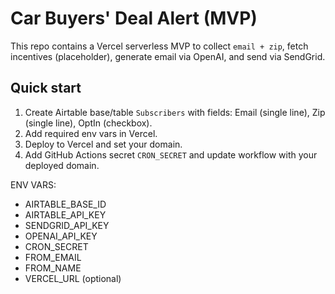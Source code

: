 # Car Buyers' Deal Alert (MVP)

This repo contains a Vercel serverless MVP to collect `email + zip`, fetch incentives (placeholder), generate email via OpenAI, and send via SendGrid.

## Quick start
1. Create Airtable base/table `Subscribers` with fields: Email (single line), Zip (single line), OptIn (checkbox).
2. Add required env vars in Vercel.
3. Deploy to Vercel and set your domain.
4. Add GitHub Actions secret `CRON_SECRET` and update workflow with your deployed domain.

ENV VARS:
- AIRTABLE_BASE_ID
- AIRTABLE_API_KEY
- SENDGRID_API_KEY
- OPENAI_API_KEY
- CRON_SECRET
- FROM_EMAIL
- FROM_NAME
- VERCEL_URL (optional)
